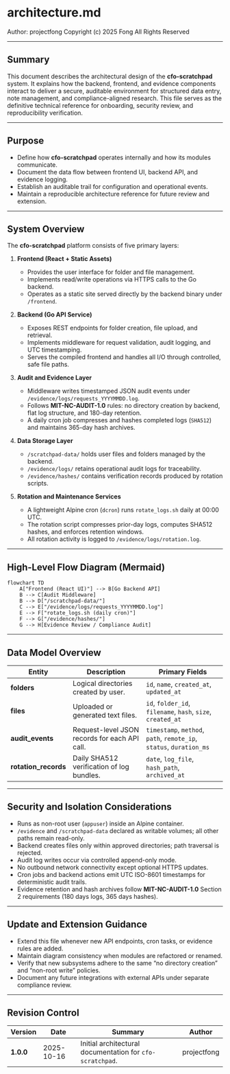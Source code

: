 # architecture.md

Author: projectfong
Copyright (c) 2025 Fong
All Rights Reserved

---

## Summary

This document describes the architectural design of the **cfo-scratchpad** system.
It explains how the backend, frontend, and evidence components interact to deliver a secure, auditable environment for structured data entry, note management, and compliance-aligned research.
This file serves as the definitive technical reference for onboarding, security review, and reproducibility verification.

---

## Purpose

* Define how **cfo-scratchpad** operates internally and how its modules communicate.
* Document the data flow between frontend UI, backend API, and evidence logging.
* Establish an auditable trail for configuration and operational events.
* Maintain a reproducible architecture reference for future review and extension.

---

## System Overview

The **cfo-scratchpad** platform consists of five primary layers:

1. **Frontend (React + Static Assets)**

   * Provides the user interface for folder and file management.
   * Implements read/write operations via HTTPS calls to the Go backend.
   * Operates as a static site served directly by the backend binary under `/frontend`.

2. **Backend (Go API Service)**

   * Exposes REST endpoints for folder creation, file upload, and retrieval.
   * Implements middleware for request validation, audit logging, and UTC timestamping.
   * Serves the compiled frontend and handles all I/O through controlled, safe file paths.

3. **Audit and Evidence Layer**

   * Middleware writes timestamped JSON audit events under `/evidence/logs/requests_YYYYMMDD.log`.
   * Follows **MIT-NC-AUDIT-1.0** rules: no directory creation by backend, flat log structure, and 180-day retention.
   * A daily cron job compresses and hashes completed logs (`SHA512`) and maintains 365-day hash archives.

4. **Data Storage Layer**

   * `/scratchpad-data/` holds user files and folders managed by the backend.
   * `/evidence/logs/` retains operational audit logs for traceability.
   * `/evidence/hashes/` contains verification records produced by rotation scripts.

5. **Rotation and Maintenance Services**

   * A lightweight Alpine cron (`dcron`) runs `rotate_logs.sh` daily at 00:00 UTC.
   * The rotation script compresses prior-day logs, computes SHA512 hashes, and enforces retention windows.
   * All rotation activity is logged to `/evidence/logs/rotation.log`.

---

## High-Level Flow Diagram (Mermaid)

```mermaid
flowchart TD
    A["Frontend (React UI)"] --> B[Go Backend API]
    B --> C[Audit Middleware]
    B --> D["/scratchpad-data/"]
    C --> E["/evidence/logs/requests_YYYYMMDD.log"]
    E --> F["rotate_logs.sh (daily cron)"]
    F --> G["/evidence/hashes/"]
    G --> H[Evidence Review / Compliance Audit]
```

---

## Data Model Overview

| Entity               | Description                                   | Primary Fields                                                      |
| -------------------- | --------------------------------------------- | ------------------------------------------------------------------- |
| **folders**          | Logical directories created by user.          | `id`, `name`, `created_at`, `updated_at`                            |
| **files**            | Uploaded or generated text files.             | `id`, `folder_id`, `filename`, `hash`, `size`, `created_at`         |
| **audit_events**     | Request-level JSON records for each API call. | `timestamp`, `method`, `path`, `remote_ip`, `status`, `duration_ms` |
| **rotation_records** | Daily SHA512 verification of log bundles.     | `date`, `log_file`, `hash_path`, `archived_at`                      |

---

## Security and Isolation Considerations

* Runs as non-root user (`appuser`) inside an Alpine container.
* `/evidence` and `/scratchpad-data` declared as writable volumes; all other paths remain read-only.
* Backend creates files only within approved directories; path traversal is rejected.
* Audit log writes occur via controlled append-only mode.
* No outbound network connectivity except optional HTTPS updates.
* Cron jobs and backend actions emit UTC ISO-8601 timestamps for deterministic audit trails.
* Evidence retention and hash archives follow **MIT-NC-AUDIT-1.0** Section 2 requirements (180 days logs, 365 days hashes).

---

## Update and Extension Guidance

* Extend this file whenever new API endpoints, cron tasks, or evidence rules are added.
* Maintain diagram consistency when modules are refactored or renamed.
* Verify that new subsystems adhere to the same “no directory creation” and “non-root write” policies.
* Document any future integrations with external APIs under separate compliance review.

---

## Revision Control

| Version   | Date       | Summary                                                   | Author      |
| --------- | ---------- | --------------------------------------------------------- | ----------- |
| **1.0.0** | 2025-10-16 | Initial architectural documentation for `cfo-scratchpad`. | projectfong |
